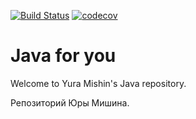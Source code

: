 [![Build Status](https://travis-ci.org/YuraMishin/mishincorpjava.svg?branch=master)](https://travis-ci.org/YuraMishin/mishincorpjava)
[![codecov](https://codecov.io/gh/YuraMishin/mishincorpjava/branch/master/graph/badge.svg)](https://codecov.io/gh/YuraMishin/mishincorpjava)
# Java for you

Welcome to Yura Mishin's Java repository.

Репозиторий Юры Мишина.
